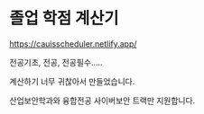 # 졸업 학점 계산기

https://cauisscheduler.netlify.app/

전공기초, 전공, 전공필수.....

계산하기 너무 귀찮아서 만들었습니다.

산업보안학과와 융합전공 사이버보안 트랙만 지원합니다.
